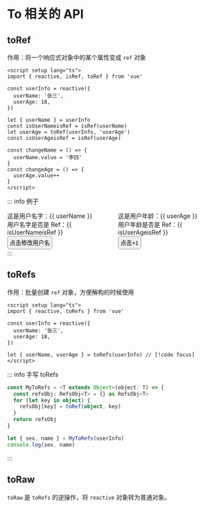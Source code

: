 <script setup lang="ts">
import { reactive, isRef, toRef } from 'vue'

const userInfo = reactive({
  userName: '张三',
  userAge: 18,
})

let { userName } = userInfo
const isUserNameisRef = isRef(userName)
let userAge = toRef(userInfo, 'userAge')
const isUserAgeisRef = isRef(userAge)

const changeName = () => {
  userName = '李四'
}
const changeAge = () => {
  userAge.value++
}
</script>

# To 相关的 API

## toRef

作用：将一个响应式对象中的某个属性变成 `ref` 对象

```vue
<script setup lang="ts">
import { reactive, isRef, toRef } from 'vue'

const userInfo = reactive({
  userName: '张三',
  userAge: 18,
})

let { userName } = userInfo
const isUserNameisRef = isRef(userName)
let userAge = toRef(userInfo, 'userAge')
const isUserAgeisRef = isRef(userAge)

const changeName = () => {
  userName.value = '李四'
}
const changeAge = () => {
  userAge.value++
}
</script>
```

::: info 例子

<div style="display: flex; justify-content: space-evenly;">
  <div>
    这是用户名字：<span>{{ userName }}</span><br/>
    用户名字是否是 Ref：<span>{{ isUserNameisRef }}</span><br/>
    <button style="padding: 5px; border: 1px solid #999; border-radius: 6px" @click="changeName">点击修改用户名</button>
  </div>
  <div>
    这是用户年龄：<span>{{ userAge }}</span><br/>
    用户年龄是否是 Ref：<span>{{ isUserAgeisRef }}</span><br/>
    <button style="padding: 5px; border: 1px solid #999; border-radius: 6px" @click="changeAge">点击+1</button>
  </div>
</div>
:::

## toRefs

作用：批量创建 `ref` 对象，方便解构的时候使用

```vue
<script setup lang="ts">
import { reactive, toRefs } from 'vue'

const userInfo = reactive({
  userName: '张三',
  userAge: 18,
})

let { userName, userAge } = toRefs(userInfo) // [!code focus]
</script>
```

::: info 手写 toRefs
```ts
const MyToRefs = <T extends Object>(object: T) => {
  const refsObj: RefsObj<T> = {} as RefsObj<T>
  for (let key in object) {
    refsObj[key] = toRef(object, key)
  }
  return refsObj
}

let { sex, name } = MyToRefs(userInfo)
console.log(sex, name)
```
:::

## toRaw

`toRaw` 是 `toRefs` 的逆操作，将 `reactive` 对象转为普通对象。